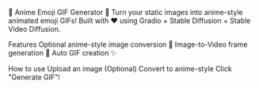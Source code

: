 🌸 Anime Emoji GIF Generator 🌸
Turn your static images into anime-style animated emoji GIFs!
Built with ❤️ using Gradio + Stable Diffusion + Stable Video Diffusion.

Features
Optional anime-style image conversion 🎨
Image-to-Video frame generation 🎥
Auto GIF creation ✨

How to use
Upload an image
(Optional) Convert to anime-style
Click "Generate GIF"!
